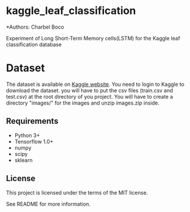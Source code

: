# kaggle_leaf_classification

*Authors: Charbel Boco

Experiment of Long Short-Term Memory cells(LSTM) for the Kaggle leaf classification database 

# Dataset

The dataset is available on [Kaggle website](https://www.kaggle.com/c/leaf-classification).
You need to login to Kaggle to download the dataset.
you will have to put the csv files (train.csv and test.csv) at the root directory of you project.
You will have to create a directory "images/" for the images and unzip images.zip inside.

## Requirements

- Python 3+
- Tensorflow 1.0+
- numpy
- scipy
- sklearn


## License

This project is licensed under the terms of the MIT license.

See README for more information.
